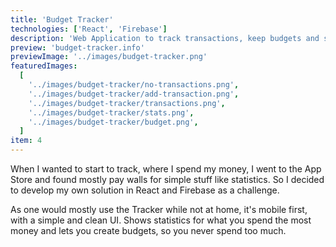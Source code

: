 ```yaml
---
title: 'Budget Tracker'
technologies: ['React', 'Firebase']
description: 'Web Application to track transactions, keep budgets and see statistics'
preview: 'budget-tracker.info'
previewImage: '../images/budget-tracker.png'
featuredImages:
  [
    '../images/budget-tracker/no-transactions.png',
    '../images/budget-tracker/add-transaction.png',
    '../images/budget-tracker/transactions.png',
    '../images/budget-tracker/stats.png',
    '../images/budget-tracker/budget.png',
  ]
item: 4
---
```


When I wanted to start to track, where I spend my money, I went to the App Store and found mostly pay walls for simple stuff like statistics.
So I decided to develop my own solution in React and Firebase as a challenge.

As one would mostly use the Tracker while not at home, it's mobile first, with a simple and clean UI.
Shows statistics for what you spend the most money and lets you create budgets, so you never spend too much.
